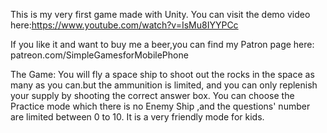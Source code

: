 This is my very first game made with Unity.
You can visit the demo video here:https://www.youtube.com/watch?v=IsMu8IYYPCc

If you like it and want to buy me a beer,you can find my Patron page here: patreon.com/SimpleGamesforMobilePhone

The Game:
You will fly a space ship to shoot out the rocks in the space as many as you can.but the ammunition is limited, and you can only replenish your supply by shooting the correct answer box.
You can choose the Practice mode which there is no Enemy Ship ,and the questions' number are limited between  0 to 10. It is a very friendly mode for kids.
